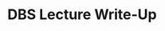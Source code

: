 ---
title: DBS Lecture Write-Up
slug: dbs-lecture
template: post
noteType:
    - Lecture Write-up
course:
    - DBS
---